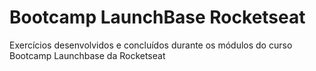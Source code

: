 # Bootcamp LaunchBase Rocketseat
Exercícios desenvolvidos e concluídos durante os módulos do curso Bootcamp Launchbase da Rocketseat
